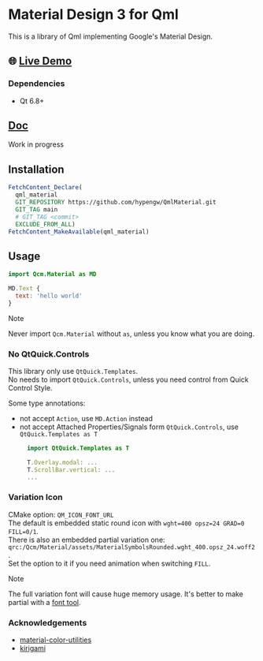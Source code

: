 # Material Design 3 for Qml
This is a library of Qml implementing Google's Material Design.

## 🌐 [Live Demo](https://hypengw.github.io/QmlMaterialWeb/qmaterial_example.html)

### Dependencies

- Qt 6.8+

## [Doc](https://hypengw.github.io/QmlMaterial/index.html)
Work in progress

## Installation
```cmake
FetchContent_Declare(
  qml_material
  GIT_REPOSITORY https://github.com/hypengw/QmlMaterial.git
  GIT_TAG main
  # GIT_TAG <commit>
  EXCLUDE_FROM_ALL)
FetchContent_MakeAvailable(qml_material)
```

## Usage
```qml
import Qcm.Material as MD

MD.Text {
  text: 'hello world'
}
```
> [!NOTE]
> Never import `Qcm.Material` without `as`, unless you know what you are doing.  

### No QtQuick.Controls
This library only use `QtQuick.Templates`.  
No needs to import `QtQuick.Controls`, unless you need control from Quick Control Style.  

Some type annotations:  
- not accept `Action`, use `MD.Action` instead
- not accept Attached Properties/Signals form `QtQuick.Controls`, use `QtQuick.Templates as T`
  ```qml
    import QtQuick.Templates as T

    T.Overlay.modal: ...
    T.ScrollBar.vertical: ...
    ...
  ```

### Variation Icon
CMake option: `QM_ICON_FONT_URL`  
The default is embedded static round icon with `wght=400 opsz=24 GRAD=0 FILL=0/1`.  
There is also an embedded partial variation one: `qrc:/Qcm/Material/assets/MaterialSymbolsRounded.wght_400.opsz_24.woff2`.  
Set the option to it if you need animation when switching `FILL`.    

> [!NOTE]
> The full variation font will cause huge memory usage. It's better to make partial with a [font tool](https://fonttools.readthedocs.io/en/latest/index.html).    

### Acknowledgements
- [material-color-utilities](https://github.com/material-foundation/material-color-utilities)
- [kirigami](https://invent.kde.org/frameworks/kirigami)